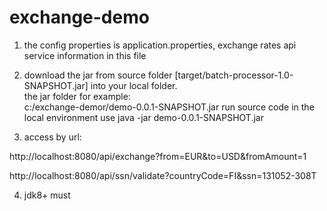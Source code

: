 # exchange-demo

1. the config properties is application.properties,  exchange rates api service information in this file

2. download the jar from source folder [target/batch-processor-1.0-SNAPSHOT.jar] into your local folder.\
the jar folder for example: \
  c:/exchange-demor/demo-0.0.1-SNAPSHOT.jar
  run source code in the local environment use java -jar demo-0.0.1-SNAPSHOT.jar

3. access by url:

http://localhost:8080/api/exchange?from=EUR&to=USD&fromAmount=1

http://localhost:8080/api/ssn/validate?countryCode=FI&ssn=131052-308T

4. jdk8+ must
